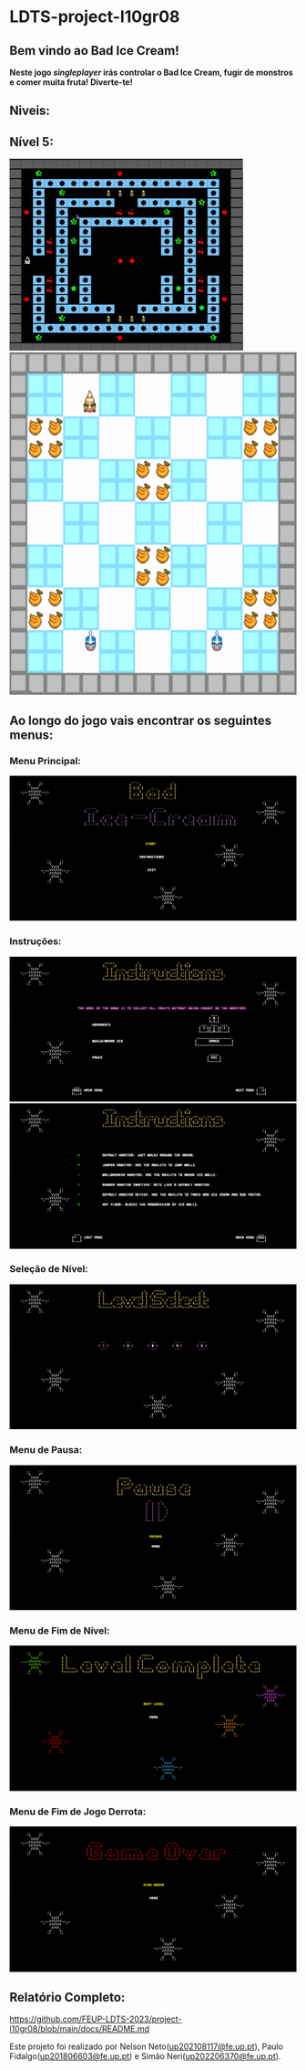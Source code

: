 # LDTS-project-l10gr08

## Bem vindo ao Bad Ice Cream!
**Neste jogo _singleplayer_ irás controlar o Bad Ice Cream, fugir de monstros e comer muita fruta! Diverte-te!**

## Niveis:
## Nível 5:
<img src="docs/resources/level5.gif"/>


<img src="docs/resources/gameplayExample.gif" width="600" height="600"/>

## Ao longo do jogo vais encontrar os seguintes menus:
### Menu Principal:
<img src="docs/resources/MainMenu.png"/>

### Instruções:
<img src="docs/resources/Instructions1.png"/>
<img src="docs/resources/Instructions2.png"/>

### Seleção de Nível:
<img src="docs/resources/LevelSelect.png"/>

### Menu de Pausa:
<img src="docs/resources/Pause.png"/>

### Menu de Fim de Nível:
<img src="docs/resources/LevelComplete.png"/>

### Menu de Fim de Jogo Derrota:
<img src="docs/resources/GameOver.png"/>

## Relatório Completo:
https://github.com/FEUP-LDTS-2023/project-l10gr08/blob/main/docs/README.md

Este projeto foi realizado por Nelson Neto(up202108117@fe.up.pt), Paulo Fidalgo(up201806603@fe.up.pt) e Simão Neri(up202206370@fe.up.pt).
